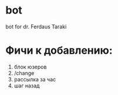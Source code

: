 # bot
bot for dr. Ferdaus Taraki

# Фичи к добавлению:
1. блок юзеров
2. /change
3. рассылка за час
4. шаг назад
